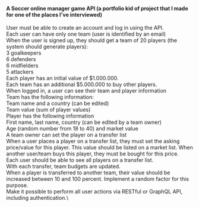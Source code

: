#### A Soccer online manager game API (a portfolio kid of project that I made for one of the places I've interviewed)

User must be able to create an account and log in using the API.    \
Each user can have only one team (user is identified by an email)     \
When the user is signed up, they should get a team of 20 players (the system should generate players):   \
3 goalkeepers                     \
6 defenders                       \
6 midfielders                      \
5 attackers                          \
Each player has an initial value of $1.000.000.          \
Each team has an additional $5.000.000 to buy other players.       \
When logged in, a user can see their team and player information       \
Team has the following information:                  \
Team name and a country (can be edited)              \
Team value (sum of player values)                   \
Player has the following information                       \
First name, last name, country (can be edited by a team owner)    \
Age (random number from 18 to 40) and market value              \
A team owner can set the player on a transfer list                  \
When a user places a player on a transfer list, they must set the asking price/value for this player. This value should be listed on a market list. When another user/team buys this player, they must be bought for this price.\
Each user should be able to see all players on a transfer list.\
With each transfer, team budgets are updated.\
When a player is transferred to another team, their value should be increased between 10 and 100 percent. Implement a random factor for this purpose.\
Make it possible to perform all user actions via RESTful or GraphQL API, including authentication.\















